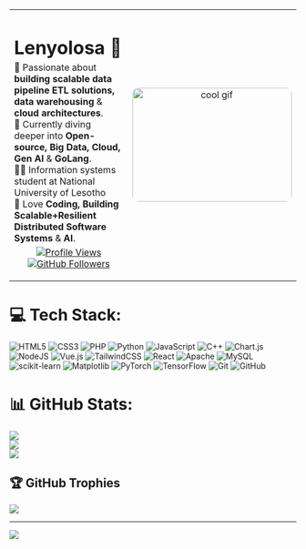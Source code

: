 <table>
  <tr>
    <td width="70%" valign="top">
      <h1 align="left" style="margin-bottom: 5px;">Lenyolosa 🌟</h1>
      <p style="margin: 0;">
        🔹 Passionate about <b>building scalable data pipeline ETL solutions, data warehousing</b> & <b>cloud architectures</b>.<br>
        🔹 Currently diving deeper into <b>Open-source, Big Data, Cloud, Gen AI</b> & <b>GoLang</b>.<br>
        🔹🧠 Information systems student at National University of Lesotho<br>
        🔹 Love <b>Coding, Building Scalable+Resilient Distributed Software Systems</b> & <b>AI</b>.
      </p>
      <p align="center" style="margin-top: 5px;">
        <a href="https://github.com/k-g-prajwal">
          <img src="https://komarev.com/ghpvc/?username=k-g-prajwal&label=Profile%20Views&color=blueviolet&style=for-the-badge" alt="Profile Views" />
        </a>
        <a href="https://github.com/k-g-prajwal?tab=followers">
          <img src="https://img.shields.io/github/followers/k-g-prajwal?color=blue&label=Followers&logo=github&style=for-the-badge" alt="GitHub Followers" />
        </a>
      </p>
    </td>
    <td width="30%" align="center">
      <img src="https://media2.giphy.com/media/RbDKaczqWovIugyJmW/giphy.gif" 
           height="200px" width="280px" 
           alt="cool gif" 
           style="border-radius: 10px;" />
    </td>
  </tr>
</table>



# 💻 Tech Stack:
![HTML5](https://img.shields.io/badge/html5-%23E34F26.svg?style=for-the-badge&logo=html5&logoColor=white) ![CSS3](https://img.shields.io/badge/css3-%231572B6.svg?style=for-the-badge&logo=css3&logoColor=white) ![PHP](https://img.shields.io/badge/php-%23777BB4.svg?style=for-the-badge&logo=php&logoColor=white) ![Python](https://img.shields.io/badge/python-3670A0?style=for-the-badge&logo=python&logoColor=ffdd54) ![JavaScript](https://img.shields.io/badge/javascript-%23323330.svg?style=for-the-badge&logo=javascript&logoColor=%23F7DF1E) ![C++](https://img.shields.io/badge/c++-%2300599C.svg?style=for-the-badge&logo=c%2B%2B&logoColor=white) ![Chart.js](https://img.shields.io/badge/chart.js-F5788D.svg?style=for-the-badge&logo=chart.js&logoColor=white) ![NodeJS](https://img.shields.io/badge/node.js-6DA55F?style=for-the-badge&logo=node.js&logoColor=white) ![Vue.js](https://img.shields.io/badge/vue.js-%2335495e.svg?style=for-the-badge&logo=vuedotjs&logoColor=%234FC08D) ![TailwindCSS](https://img.shields.io/badge/tailwindcss-%2338B2AC.svg?style=for-the-badge&logo=tailwind-css&logoColor=white) ![React](https://img.shields.io/badge/react-%2320232a.svg?style=for-the-badge&logo=react&logoColor=%2361DAFB) ![Apache](https://img.shields.io/badge/apache-%23D42029.svg?style=for-the-badge&logo=apache&logoColor=white) ![MySQL](https://img.shields.io/badge/mysql-4479A1.svg?style=for-the-badge&logo=mysql&logoColor=white) ![scikit-learn](https://img.shields.io/badge/scikit--learn-%23F7931E.svg?style=for-the-badge&logo=scikit-learn&logoColor=white) ![Matplotlib](https://img.shields.io/badge/Matplotlib-%23ffffff.svg?style=for-the-badge&logo=Matplotlib&logoColor=black) ![PyTorch](https://img.shields.io/badge/PyTorch-%23EE4C2C.svg?style=for-the-badge&logo=PyTorch&logoColor=white) ![TensorFlow](https://img.shields.io/badge/TensorFlow-%23FF6F00.svg?style=for-the-badge&logo=TensorFlow&logoColor=white) ![Git](https://img.shields.io/badge/git-%23F05033.svg?style=for-the-badge&logo=git&logoColor=white) ![GitHub](https://img.shields.io/badge/github-%23121011.svg?style=for-the-badge&logo=github&logoColor=white)
# 📊 GitHub Stats:
![](https://github-readme-stats.vercel.app/api?username=Dilen-dev&theme=merko&hide_border=false&include_all_commits=false&count_private=false)<br/>
![](https://nirzak-streak-stats.vercel.app/?user=Dilen-dev&theme=merko&hide_border=false)<br/>
![](https://github-readme-stats.vercel.app/api/top-langs/?username=Dilen-dev&theme=merko&hide_border=false&include_all_commits=false&count_private=false&layout=compact)

## 🏆 GitHub Trophies
![](https://github-profile-trophy.vercel.app/?username=Dilen-dev&theme=transparent&no-frame=true&no-bg=true&margin-w=4)

---
[![](https://visitcount.itsvg.in/api?id=Dilen-dev&icon=7&color=11)](https://visitcount.itsvg.in)

<!-- Proudly created with GPRM ( https://gprm.itsvg.in ) -->
